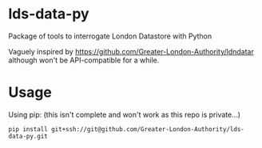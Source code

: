# lds-data-py
Package of tools to interrogate London Datastore with Python

Vaguely inspired by https://github.com/Greater-London-Authority/ldndatar although won't be API-compatible for a while.

# Usage
Using pip:
(this isn't complete and won't work as this repo is private...)
```
pip install git+ssh://git@github.com/Greater-London-Authority/lds-data-py.git
```

